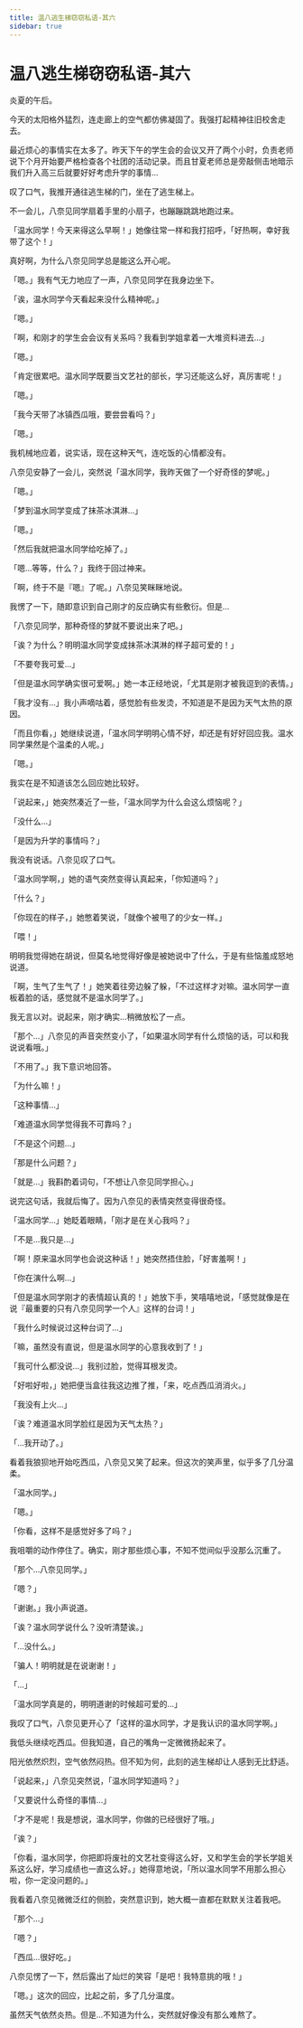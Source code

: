 ```yaml
---
title: 温八逃生梯窃窃私语-其六
sidebar: true
---
```


# 温八逃生梯窃窃私语-其六

<ClientOnly>
<title-pv/>
</ClientOnly>
炎夏的午后。

今天的太阳格外猛烈，连走廊上的空气都仿佛凝固了。我强打起精神往旧校舍走去。

最近烦心的事情实在太多了。昨天下午的学生会的会议又开了两个小时，负责老师说下个月开始要严格检查各个社团的活动记录。而且甘夏老师总是旁敲侧击地暗示我们升入高三后就要好好考虑升学的事情...

叹了口气，我推开通往逃生梯的门，坐在了逃生梯上。

不一会儿，八奈见同学扇着手里的小扇子，也蹦蹦跳跳地跑过来。

「温水同学！今天来得这么早啊！」她像往常一样和我打招呼，「好热啊，幸好我带了这个！」

真好啊，为什么八奈见同学总是能这么开心呢。

「嗯。」我有气无力地应了一声，八奈见同学在我身边坐下。

「诶，温水同学今天看起来没什么精神呢。」

「嗯。」

「啊，和刚才的学生会会议有关系吗？我看到学姐拿着一大堆资料进去...」

「嗯。」

「肯定很累吧。温水同学既要当文艺社的部长，学习还能这么好，真厉害呢！」

「嗯。」

「我今天带了冰镇西瓜哦，要尝尝看吗？」

「嗯。」

我机械地应着，说实话，现在这种天气，连吃饭的心情都没有。

八奈见安静了一会儿，突然说「温水同学，我昨天做了一个好奇怪的梦呢。」

「嗯。」

「梦到温水同学变成了抹茶冰淇淋...」

「嗯。」

「然后我就把温水同学给吃掉了。」

「嗯...等等，什么？」我终于回过神来。

「啊，终于不是『嗯』了呢。」八奈见笑眯眯地说。

我愣了一下，随即意识到自己刚才的反应确实有些敷衍。但是...

「八奈见同学，那种奇怪的梦就不要说出来了吧。」

「诶？为什么？明明温水同学变成抹茶冰淇淋的样子超可爱的！」

「不要夸我可爱...」

「但是温水同学确实很可爱啊。」她一本正经地说，「尤其是刚才被我逗到的表情。」

「我才没有...」我小声嘀咕着，感觉脸有些发烫，不知道是不是因为天气太热的原因。

「而且你看，」她继续说道，「温水同学明明心情不好，却还是有好好回应我。温水同学果然是个温柔的人呢。」

「嗯。」

我实在是不知道该怎么回应她比较好。

「说起来，」她突然凑近了一些，「温水同学为什么会这么烦恼呢？」

「没什么...」

「是因为升学的事情吗？」

我没有说话。八奈见叹了口气。

「温水同学啊，」她的语气突然变得认真起来，「你知道吗？」

「什么？」

「你现在的样子，」她憋着笑说，「就像个被甩了的少女一样。」

「喂！」

明明我觉得她在胡说，但莫名地觉得好像是被她说中了什么，于是有些恼羞成怒地说道。

「啊，生气了生气了！」她笑着往旁边躲了躲，「不过这样才对嘛。温水同学一直板着脸的话，感觉就不是温水同学了。」

我无言以对。说起来，刚才确实...稍微放松了一点。

「那个...」八奈见的声音突然变小了，「如果温水同学有什么烦恼的话，可以和我说说看哦。」

「不用了。」我下意识地回答。

「为什么嘛！」

「这种事情...」

「难道温水同学觉得我不可靠吗？」

「不是这个问题...」

「那是什么问题？」

「就是...」我斟酌着词句，「不想让八奈见同学担心。」

说完这句话，我就后悔了。因为八奈见的表情突然变得很奇怪。

「温水同学...」她眨着眼睛，「刚才是在关心我吗？」

「不是...我只是...」

「啊！原来温水同学也会说这种话！」她突然捂住脸，「好害羞啊！」

「你在演什么啊...」

「但是温水同学刚才的表情超认真的！」她放下手，笑嘻嘻地说，「感觉就像是在说『最重要的只有八奈见同学一个人』这样的台词！」

「我什么时候说过这种台词了...」

「嘛，虽然没有直说，但是温水同学的心意我收到了！」

「我可什么都没说...」我别过脸，觉得耳根发烫。

「好啦好啦，」她把便当盒往我这边推了推，「来，吃点西瓜消消火。」

「我没有上火...」

「诶？难道温水同学脸红是因为天气太热？」

「...我开动了。」

看着我狼狈地开始吃西瓜，八奈见又笑了起来。但这次的笑声里，似乎多了几分温柔。

「温水同学。」

「嗯。」

「你看，这样不是感觉好多了吗？」

我咀嚼的动作停住了。确实，刚才那些烦心事，不知不觉间似乎没那么沉重了。

「那个...八奈见同学。」

「嗯？」

「谢谢。」我小声说道。

「诶？温水同学说什么？没听清楚诶。」

「...没什么。」

「骗人！明明就是在说谢谢！」

「...」

「温水同学真是的，明明道谢的时候超可爱的...」

我叹了口气，八奈见更开心了「这样的温水同学，才是我认识的温水同学啊。」

我低头继续吃西瓜。但我知道，自己的嘴角一定微微扬起来了。

阳光依然炽烈，空气依然闷热。但不知为何，此刻的逃生梯却让人感到无比舒适。

「说起来，」八奈见突然说，「温水同学知道吗？」

「又要说什么奇怪的事情...」

「才不是呢！我是想说，温水同学，你做的已经很好了哦。」

「诶？」

「你看，温水同学，你把即将废社的文艺社变得这么好，又和学生会的学长学姐关系这么好，学习成绩也一直这么好。」她得意地说，「所以温水同学不用那么担心啦，你一定没问题的。」

我看着八奈见微微泛红的侧脸，突然意识到，她大概一直都在默默关注着我吧。

「那个...」

「嗯？」

「西瓜...很好吃。」

八奈见愣了一下，然后露出了灿烂的笑容「是吧！我特意挑的哦！」

「嗯。」这次的回应，比起之前，多了几分温度。

虽然天气依然炎热。但是...不知道为什么，突然就好像没有那么难熬了。

<ClientOnly>
  <leave/>
</ClientOnly/>